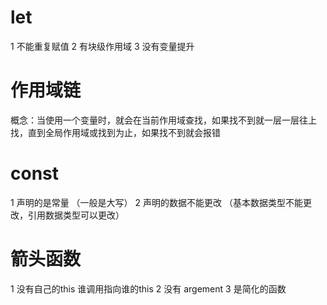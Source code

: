 # let 
1  不能重复赋值
2  有块级作用域
3  没有变量提升
# 作用域链
概念：当使用一个变量时，就会在当前作用域查找，如果找不到就一层一层往上找，直到全局作用域或找到为止，如果找不到就会报错
# const
1 声明的是常量  （一般是大写）
2 声明的数据不能更改  （基本数据类型不能更改，引用数据类型可以更改）
# 箭头函数
1 没有自己的this 谁调用指向谁的this
2 没有 argement 
3 是简化的函数 